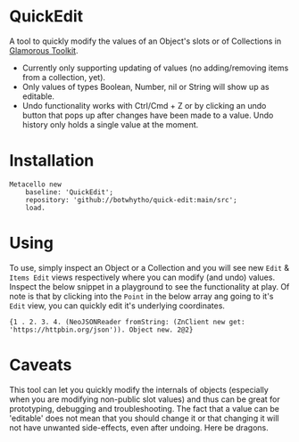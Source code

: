 # QuickEdit

A tool to quickly modify the values of an Object's slots or of Collections in [Glamorous Toolkit](https://gtoolkit.com/).

- Currently only supporting updating of values (no adding/removing items from a collection, yet).
- Only values of types Boolean, Number, nil or String will show up as editable.
- Undo functionality works with Ctrl/Cmd + Z or by clicking an undo button that pops up after changes have been made to a value. Undo history only holds a single value at the moment.

# Installation

```Smalltalk
Metacello new
    baseline: 'QuickEdit';
    repository: 'github://botwhytho/quick-edit:main/src';
    load.
```

# Using

To use, simply inspect an Object or a Collection and you will see new `Edit` & `Items Edit` views respectively where you can modify (and undo) values. Inspect the below snippet in a playground to see the functionality at play. Of note is that by clicking into the `Point` in the below array ang going to it's `Edit` view, you can quickly edit it's underlying coordinates.

```Smalltalk
{1 . 2. 3. 4. (NeoJSONReader fromString: (ZnClient new get: 'https://httpbin.org/json')). Object new. 2@2}
```

# Caveats

This tool can let you quickly modify the internals of objects (especially when you are modifying non-public slot values) and thus can be great for prototyping, debugging and troubleshooting. The fact that a value can  be 'editable' does not mean that you should change it or that changing it will not have unwanted side-effects, even after undoing. Here be dragons.
